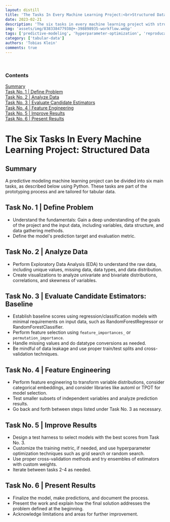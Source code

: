 ```yaml
---
layout: distill
title: 'The Tasks In Every Machine Learning Project:<br>Structured Data'
date: 2023-02-21
description: 'The six tasks in every machine learning project with structured data.'
img: 'assets/img/838338477938@+-398898935-workflow.webp'
tags: ['predictive-modeling', 'hyperparameter-optimization', 'reproducable-code', 'tabular-data', 'feature-engineering']
category: ['tabular-data']
authors: 'Tobias Klein'
comments: true
---
```

<br>
<d-contents>
  <nav class="l-text figcaption">
  <h3>Contents</h3>
    <div class="no-math"><a href="#summary">Summary</a></div>
    <div class="no-math"><a href="#task-no-1--define-problem">Task No. 1 | Define Problem</a></div>
    <div class="no-math"><a href="#task-no-2--analyze-data">Task No. 2 | Analyze Data</a></div>
    <div class="no-math"><a href="#task-no-3--evaluate-candidate-estimators">Task No. 3 | Evaluate Candidate Estimators</a></div>
    <div class="no-math"><a href="#task-no-4--feature-engineering">Task No. 4 | Feature Engineering</a></div>
    <div class="no-math"><a href="#task-no-5--improve-results">Task No. 5 | Improve Results</a></div>
    <div class="no-math"><a href="#task-no-6--present-results">Task No. 6 | Present Results</a></div>
  </nav>
</d-contents>

# The Six Tasks In Every Machine Learning Project: Structured Data

## Summary
A predictive modeling machine learning project can be divided into six main
tasks, as described below using Python. These tasks are part of the prototyping
process and are tailored for tabular data.

<!-- You can find the tasks for image and more generally unstructured data in the -->
<!-- article **The Six Tasks In Every ML Project: Unstructured Data** -->
<!-- _projects/steps-unstructured.md. There is no difference between structured -->
<!-- and unstructured data in the tasks described here, only the subtasks within each -->
<!-- task vary. -->

## Task No. 1 | Define Problem

- Understand the fundamentals: Gain a deep understanding of the goals of the
project and the input data, including variables, data structure, and data
gathering methods.
- Define the model's prediction target and evaluation metric.

## Task No. 2 | Analyze Data

- Perform Exploratory Data Analysis (EDA) to understand the raw data, including
unique values, missing data, data types, and data distribution.
- Create visualizations to analyze univariate and bivariate distributions,
correlations, and skewness of variables.

## Task No. 3 | Evaluate Candidate Estimators: Baseline

- Establish baseline scores using regression/classification models with
minimal requirements on input data, such as RandomForestRegressor or
RandomForestClassifier.
- Perform feature selection using `feature_importances_` or `permutation_importance`.
- Handle missing values and do datatype conversions as needed.
- Be mindful of data leakage and use proper train/test splits and cross-validation techniques.

## Task No. 4 | Feature Engineering

- Perform feature engineering to transform variable distributions, consider
categorical embeddings, and consider libraries like automl or TPOT for model
selection.
- Test smaller subsets of independent variables and analyze prediction results.
- Go back and forth between steps listed under Task No. 3 as necessary.

## Task No. 5 | Improve Results

- Design a test harness to select models with the best scores from Task No. 3.
- Customize the training metric, if needed, and use hyperparameter optimization
techniques such as grid search or random search.
- Use proper cross-validation methods and try ensembles of estimators with custom
weights.
- Iterate between tasks 2-4 as needed.

## Task No. 6 | Present Results

- Finalize the model, make predictions, and document the process.
- Present the work and explain how the final solution addresses the problem
defined at the beginning.
- Acknowledge limitations and areas for further improvement.
